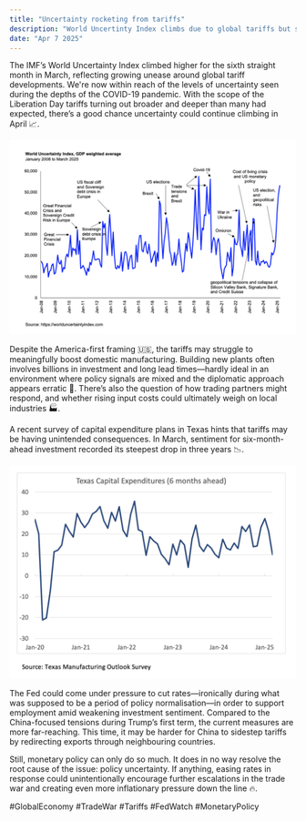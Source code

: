 ```yaml
---
title: "Uncertainty rocketing from tariffs"
description: "World Uncertinty Index climbs due to global tariffs but should the Fed step in?"
date: "Apr 7 2025"
---
```


The IMF’s World Uncertainty Index climbed higher for the sixth straight month in March, reflecting growing unease around global tariff developments. We're now within reach of the levels of uncertainty seen during the depths of the COVID-19 pandemic. With the scope of the Liberation Day tariffs turning out broader and deeper than many had expected, there’s a good chance uncertainty could continue climbing in April 📈.

![wui_mar2025](./wui_mar25.png)

Despite the America-first framing 🇺🇸, the tariffs may struggle to meaningfully boost domestic manufacturing. Building new plants often involves billions in investment and long lead times—hardly ideal in an environment where policy signals are mixed and the diplomatic approach appears erratic 🤷. There’s also the question of how trading partners might respond, and whether rising input costs could ultimately weigh on local industries 🏭.

A recent survey of capital expenditure plans in Texas hints that tariffs may be having unintended consequences. In March, sentiment for six-month-ahead investment recorded its steepest drop in three years 📉.

![texas_capex](./texas_capex.png)

The Fed could come under pressure to cut rates—ironically during what was supposed to be a period of policy normalisation—in order to support employment amid weakening investment sentiment. Compared to the China-focused tensions during Trump’s first term, the current measures are more far-reaching. This time, it may be harder for China to sidestep tariffs by redirecting exports through neighbouring countries.

Still, monetary policy can only do so much. It does in no way resolve the root cause of the issue: policy uncertainty. If anything, easing rates in response could unintentionally encourage further escalations in the trade war and creating even more inflationary pressure down the line 🔥.

#GlobalEconomy #TradeWar #Tariffs #FedWatch #MonetaryPolicy
